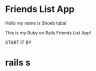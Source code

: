 # Friends List App

Hello my name is Shoeb Iqbal 

This is my Ruby on Rails Friends List App!

START IT BY 
<h1> rails s </h1>

